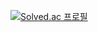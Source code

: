 [![Solved.ac 프로필](http://mazassumnida.wtf/api/v2/generate_badge?boj=kravi)](https://solved.ac/kravi)
